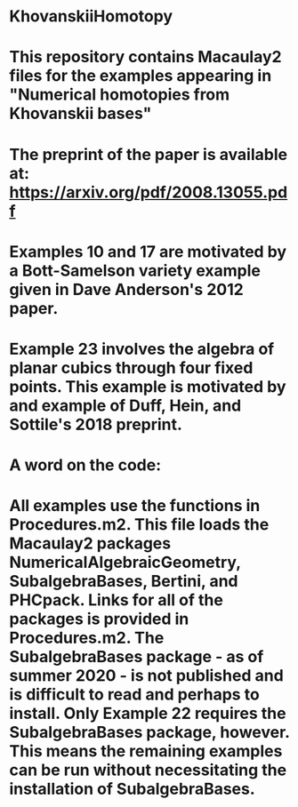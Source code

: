 # KhovanskiiHomotopy
# This repository contains Macaulay2 files for the examples appearing in "Numerical homotopies from Khovanskii bases"
# The preprint of the paper is available at: https://arxiv.org/pdf/2008.13055.pdf

# Examples 10 and 17 are motivated by a Bott-Samelson variety example given in Dave Anderson's 2012 paper.
# Example 23 involves the algebra of planar cubics through four fixed points. This example is motivated by and example of Duff, Hein, and Sottile's 2018 preprint.

# A word on the code:
# All examples use the functions in Procedures.m2. This file loads the Macaulay2 packages NumericalAlgebraicGeometry, SubalgebraBases, Bertini, and PHCpack. Links for all of the packages is provided in Procedures.m2. The SubalgebraBases package - as of summer 2020 - is not published and is difficult to read and perhaps to install. Only Example 22 requires the SubalgebraBases package, however. This means the remaining examples can be run without necessitating the installation of SubalgebraBases.

